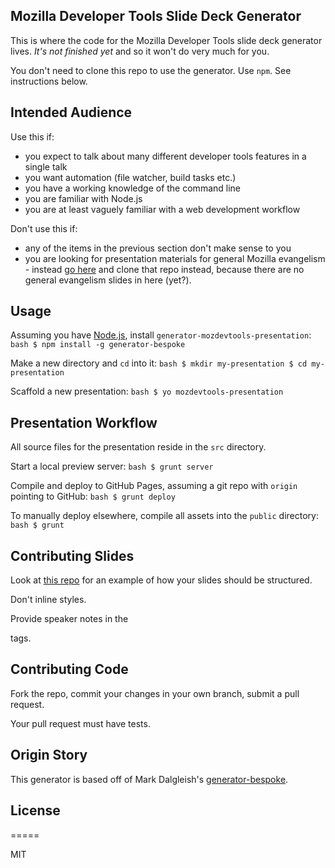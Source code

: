 ## Mozilla Developer Tools Slide Deck Generator

This is where the code for the Mozilla Developer Tools slide deck generator lives. _It's not finished yet_ and so it won't do very much for you.

You don't need to clone this repo to use the generator. Use `npm`. See instructions below.

## Intended Audience

Use this if:

- you expect to talk about many different developer tools features in a single talk
- you want automation (file watcher, build tasks etc.)
- you have a working knowledge of the command line
- you are familiar with Node.js
- you are at least vaguely familiar with a web development workflow

Don't use this if:

- any of the items in the previous section don't make sense to you
- you are looking for presentation materials for general Mozilla evangelism - instead [go here](http://github.com/codepo8/mozilla-presentation-templates) and clone that repo instead, because there are no general evangelism slides in here (yet?).

## Usage

Assuming you have [Node.js](http://nodejs.org), install `generator-mozdevtools-presentation`:
``bash
$ npm install -g generator-bespoke
``

Make a new directory and `cd` into it:
``bash
$ mkdir my-presentation
$ cd my-presentation
``

Scaffold a new presentation:
``bash
$ yo mozdevtools-presentation
``

## Presentation Workflow

All source files for the presentation reside in the `src` directory.

Start a local preview server:
``bash
$ grunt server
``

Compile and deploy to GitHub Pages, assuming a git repo with `origin` pointing to GitHub:
``bash
$ grunt deploy
``

To manually deploy elsewhere, compile all assets into the `public` directory:
``bash
$ grunt
``

## Contributing Slides

Look at [this repo](#) for an example of how your slides should be structured.

Don't inline styles.

Provide speaker notes in the <aside> tags.

## Contributing Code

Fork the repo, commit your changes in your own branch, submit a pull request.

Your pull request must have tests. 

## Origin Story

This generator is based off of Mark Dalgleish's  [generator-bespoke](http://github.com/markdalgleish/generator-bespoke).

## License


=====

MIT
